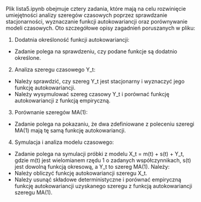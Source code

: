 Plik lista5.ipynb obejmuje cztery zadania, które mają na celu rozwinięcie umiejętności analizy szeregów czasowych poprzez sprawdzanie stacjonarności, wyznaczanie funkcji autokowariancji oraz porównywanie modeli czasowych. Oto szczegółowe opisy zagadnień poruszanych w pliku:
1. Dodatnia określoność funkcji autokowariancji:
- Zadanie polega na sprawdzeniu, czy podane funkcje są dodatnio określone.
2. Analiza szeregu czasowego Y_t:
- Należy sprawdzić, czy szereg Y_t jest stacjonarny i wyznaczyć jego funkcję autokowariancji.
- Należy wysymulować szereg czasowy Y_t i porównać funkcję autokowariancji z funkcją empiryczną.
3. Porównanie szeregów MA(1):
- Zadanie polega na pokazaniu, że dwa zdefiniowane z poleceniu szeregi MA(1) mają tę samą funkcję autokowariancji.
4. Symulacja i analiza modelu czasowego:
- Zadanie polega na symulacji próbki z modelu X_t = m(t) + s(t) + Y_t, gdzie m(t) jest wielomianem rzędu 1 o zadanych współczynnikach, s(t) jest dowolną funkcją okresową, a Y_t to szereg MA(1). Należy:
- Należy obliczyć funkcję autokowariancji szeregu X_t.
- Należy usunąć składowe deterministyczne i porównać empiryczną funkcję autokowariancji uzyskanego szeregu z funkcją autokowariancji szeregu MA(1).
